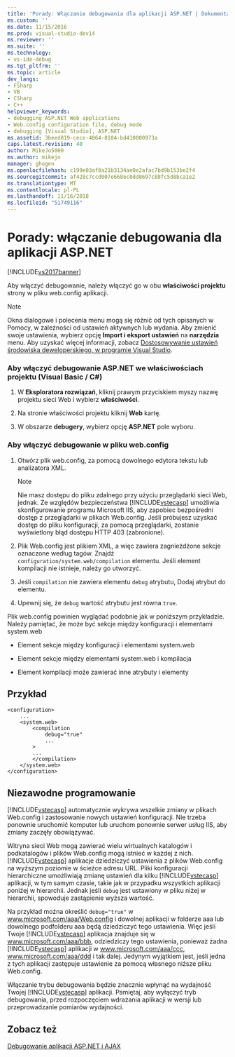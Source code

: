 ```yaml
---
title: 'Porady: Włączanie debugowania dla aplikacji ASP.NET | Dokumentacja firmy Microsoft'
ms.custom: ''
ms.date: 11/15/2016
ms.prod: visual-studio-dev14
ms.reviewer: ''
ms.suite: ''
ms.technology:
- vs-ide-debug
ms.tgt_pltfrm: ''
ms.topic: article
dev_langs:
- FSharp
- VB
- CSharp
- C++
helpviewer_keywords:
- debugging ASP.NET Web applications
- Web.config configuration file, debug mode
- debugging [Visual Studio], ASP.NET
ms.assetid: 3beed819-cece-4864-8184-bd410000973a
caps.latest.revision: 40
author: MikeJo5000
ms.author: mikejo
manager: ghogen
ms.openlocfilehash: c199e03af8a21b3134ae0e2afac7bd9b153be2f4
ms.sourcegitcommit: af428c7ccd007e668ec0dd8697c88fc5d8bca1e2
ms.translationtype: MT
ms.contentlocale: pl-PL
ms.lasthandoff: 11/16/2018
ms.locfileid: "51749116"
---
```

# <a name="how-to-enable-debugging-for-aspnet-applications"></a>Porady: włączanie debugowania dla aplikacji ASP.NET
[!INCLUDE[vs2017banner](../includes/vs2017banner.md)]

Aby włączyć debugowanie, należy włączyć go w obu **właściwości projektu** strony w pliku web.config aplikacji.  
  
> [!NOTE]  
> Okna dialogowe i polecenia menu mogą się różnić od tych opisanych w Pomocy, w zależności od ustawień aktywnych lub wydania. Aby zmienić swoje ustawienia, wybierz opcję **Import i eksport ustawień** na **narzędzia** menu. Aby uzyskać więcej informacji, zobacz [Dostosowywanie ustawień środowiska deweloperskiego, w programie Visual Studio](http://msdn.microsoft.com/library/22c4debb-4e31-47a8-8f19-16f328d7dcd3).  
  
### <a name="to-enable-aspnet-debugging-in-the-project-properties-visual-basicc"></a>Aby włączyć debugowanie ASP.NET we właściwościach projektu (Visual Basic / C#)  
  
1.  W **Eksploratora rozwiązań**, kliknij prawym przyciskiem myszy nazwę projektu sieci Web i wybierz **właściwości**.  
  
2.  Na stronie właściwości projektu kliknij **Web** kartę.  
  
3.  W obszarze **debugery**, wybierz opcję **ASP.NET** pole wyboru.  
  
### <a name="to-enable-debugging-in-the-webconfig-file"></a>Aby włączyć debugowanie w pliku web.config  
  
1.  Otwórz plik web.config, za pomocą dowolnego edytora tekstu lub analizatora XML.  
  
    > [!NOTE]  
    > Nie masz dostępu do pliku zdalnego przy użyciu przeglądarki sieci Web, jednak. Ze względów bezpieczeństwa [!INCLUDE[vstecasp](../includes/vstecasp-md.md)] umożliwia skonfigurowanie programu Microsoft IIS, aby zapobiec bezpośredni dostęp z przeglądarki w plikach Web.config. Jeśli próbujesz uzyskać dostęp do pliku konfiguracji, za pomocą przeglądarki, zostanie wyświetlony błąd dostępu HTTP 403 (zabronione).  
  
2.  Plik Web.config jest plikiem XML, a więc zawiera zagnieżdżone sekcje oznaczone według tagów. Znajdź `configuration/system.web/compilation` elementu. Jeśli element kompilacji nie istnieje, należy go utworzyć.  
  
3.  Jeśli `compilation` nie zawiera elementu `debug` atrybutu, Dodaj atrybut do elementu.  
  
4.  Upewnij się, że `debug` wartość atrybutu jest równa `true`.  
  
Plik web.config powinien wyglądać podobnie jak w poniższym przykładzie. Należy pamiętać, że może być sekcje między konfiguracji i elementami system.web  
  
-   Element sekcje między konfiguracji i elementami system.web  
  
-   Element sekcje między elementami system.web i kompilacja  
  
-   Element kompilacji może zawierać inne atrybuty i elementy  
  
## <a name="example"></a>Przykład  
  
```  
<configuration>  
    ...  
    <system.web>  
        <compilation  
            debug="true"  
            ...  
        >  
        ...  
        </compilation>  
    </system.web>  
</configuration>  
```  
  
## <a name="robust-programming"></a>Niezawodne programowanie  
[!INCLUDE[vstecasp](../includes/vstecasp-md.md)] automatycznie wykrywa wszelkie zmiany w plikach Web.config i zastosowanie nowych ustawień konfiguracji. Nie trzeba ponownie uruchomić komputer lub uruchom ponownie serwer usług IIS, aby zmiany zaczęły obowiązywać.  
  
Witryna sieci Web mogą zawierać wielu wirtualnych katalogów i podkatalogów i plików Web.config mogą istnieć w każdej z nich. [!INCLUDE[vstecasp](../includes/vstecasp-md.md)] aplikacje dziedziczyć ustawienia z plików Web.config na wyższym poziomie w ścieżce adresu URL. Pliki konfiguracji hierarchiczne umożliwiają zmianę ustawień dla kilku [!INCLUDE[vstecasp](../includes/vstecasp-md.md)] aplikacji, w tym samym czasie, takie jak w przypadku wszystkich aplikacji poniżej w hierarchii. Jednak jeśli `debug` jest ustawiony w pliku niżej w hierarchii, spowoduje zastąpienie wyższa wartość.  
  
Na przykład można określić `debug="true"` w www.microsoft.com/aaa/Web.config i dowolnej aplikacji w folderze aaa lub dowolnego podfolderu aaa będą dziedziczyć tego ustawienia. Więc jeśli Twoje [!INCLUDE[vstecasp](../includes/vstecasp-md.md)] aplikacja znajduje się w www.microsoft.com/aaa/bbb, odziedziczy tego ustawienia, ponieważ żadna [!INCLUDE[vstecasp](../includes/vstecasp-md.md)] aplikacji w www.microsoft.com/aaa/ccc, www.microsoft.com/aaa/ddd i tak dalej. Jedynym wyjątkiem jest, jeśli jedna z tych aplikacji zastępuje ustawienie za pomocą własnego niższe pliku Web.config.  
  
Włączanie trybu debugowania będzie znacznie wpłynąć na wydajność Twojej [!INCLUDE[vstecasp](../includes/vstecasp-md.md)] aplikacji. Pamiętaj, aby wyłączyć tryb debugowania, przed rozpoczęciem wdrażania aplikacji w wersji lub przeprowadzanie pomiarów wydajności.  
  
## <a name="see-also"></a>Zobacz też  
[Debugowanie aplikacji ASP.NET i AJAX](../debugger/debugging-aspnet-and-ajax-applications.md)  
  




